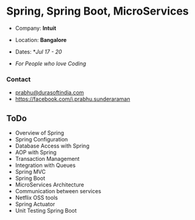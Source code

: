 # Spring, Spring Boot, MicroServices


* Company: **Intuit**
* Location: **Bangalore**
* Dates: **Jul 17 - 20*

* *For People who love Coding*

### Contact

* prabhu@durasoftindia.com
* https://facebook.com/i.prabhu.sunderaraman

## ToDo

* Overview of Spring
* Spring Configuration
* Database Access with Spring
* AOP with Spring
* Transaction Management
* Integration with Queues
* Spring MVC
* Spring Boot
* MicroServices Architecture
* Communication between services
* Netflix OSS tools
* Spring Actuator
* Unit Testing Spring Boot
